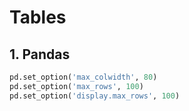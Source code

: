 # Tables

## 1. Pandas

```python
pd.set_option('max_colwidth', 80)
pd.set_option('max_rows', 100)
pd.set_option('display.max_rows', 100)
```
